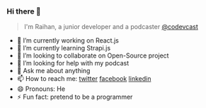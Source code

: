 ### Hi there 👋
> I'm Raihan, a junior developer and a podcaster [@codevcast](codevcast.com)

- 🔭 I’m currently working on React.js
- 🌱 I’m currently learning Strapi.js
- 👯 I’m looking to collaborate on Open-Source project
- 🤔 I’m looking for help with my podcast
- 💬 Ask me about anything
- 📫 How to reach me: [twitter](https://twitter.com/rayhan_nj) [facebook](https://facebook.com/raihannismara) [linkedin](https://linkedin.com/in/raihannismara)
- 😄 Pronouns: He
- ⚡ Fun fact: pretend to be a programmer
